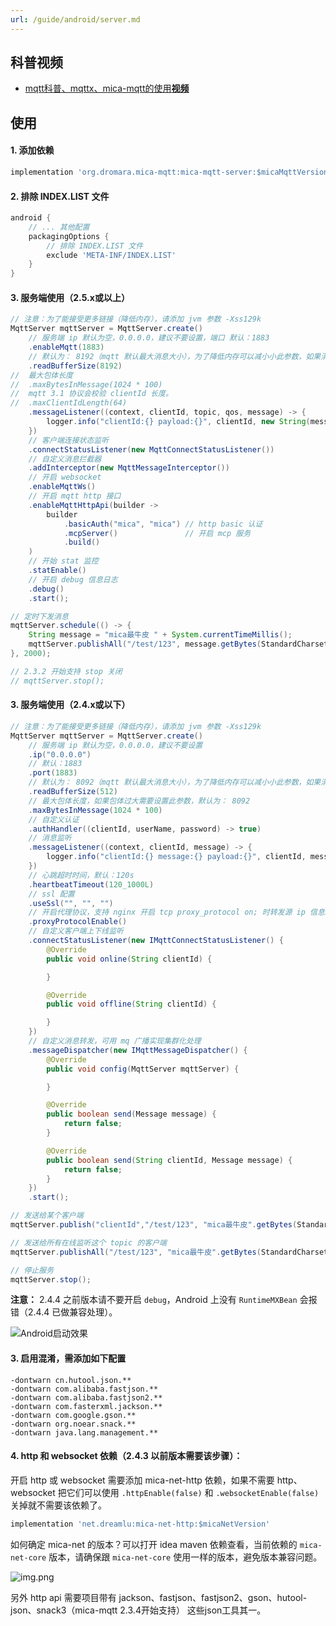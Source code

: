 ```yaml
---
url: /guide/android/server.md
---
```

## 科普视频

* [mqtt科普、mqttx、mica-mqtt的使用**视频**](https://www.bilibili.com/video/BV1wv4y1F7Av/)

## 使用

#### 1. 添加依赖

```groovy
implementation 'org.dromara.mica-mqtt:mica-mqtt-server:$micaMqttVersion' // 使用 2.4.2 或以上版本
```

#### 2. 排除 INDEX.LIST 文件

```groovy
android {
    // ... 其他配置
    packagingOptions {
        // 排除 INDEX.LIST 文件
        exclude 'META-INF/INDEX.LIST'
    }
}
```

#### 3. 服务端使用（2.5.x或以上）

```java
// 注意：为了能接受更多链接（降低内存），请添加 jvm 参数 -Xss129k
MqttServer mqttServer = MqttServer.create()
    // 服务端 ip 默认为空，0.0.0.0，建议不要设置，端口 默认：1883
    .enableMqtt(1883)
    // 默认为： 8192（mqtt 默认最大消息大小），为了降低内存可以减小小此参数，如果消息过大 t-io 会尝试解析多次（建议根据实际业务情况而定）
    .readBufferSize(8192)
//  最大包体长度
//  .maxBytesInMessage(1024 * 100)
//  mqtt 3.1 协议会校验 clientId 长度。
//  .maxClientIdLength(64)
    .messageListener((context, clientId, topic, qos, message) -> {
        logger.info("clientId:{} payload:{}", clientId, new String(message.payload(), StandardCharsets.UTF_8));
    })
    // 客户端连接状态监听
    .connectStatusListener(new MqttConnectStatusListener())
    // 自定义消息拦截器
    .addInterceptor(new MqttMessageInterceptor())
    // 开启 websocket
    .enableMqttWs()
    // 开启 mqtt http 接口
    .enableMqttHttpApi(builder ->
        builder
            .basicAuth("mica", "mica") // http basic 认证
            .mcpServer()               // 开启 mcp 服务
            .build()
    )
    // 开始 stat 监控
    .statEnable()
    // 开启 debug 信息日志
    .debug()
    .start();

// 定时下发消息
mqttServer.schedule(() -> {
    String message = "mica最牛皮 " + System.currentTimeMillis();
    mqttServer.publishAll("/test/123", message.getBytes(StandardCharsets.UTF_8));
}, 2000);

// 2.3.2 开始支持 stop 关闭
// mqttServer.stop();
```

#### 3. 服务端使用（2.4.x或以下）

```java
// 注意：为了能接受更多链接（降低内存），请添加 jvm 参数 -Xss129k
MqttServer mqttServer = MqttServer.create()
    // 服务端 ip 默认为空，0.0.0.0，建议不要设置
    .ip("0.0.0.0")
    // 默认：1883
    .port(1883)
    // 默认为： 8092（mqtt 默认最大消息大小），为了降低内存可以减小小此参数，如果消息过大 t-io 会尝试解析多次（建议根据实际业务情况而定）
    .readBufferSize(512)
    // 最大包体长度，如果包体过大需要设置此参数，默认为： 8092
    .maxBytesInMessage(1024 * 100)
    // 自定义认证
    .authHandler((clientId, userName, password) -> true)
    // 消息监听
    .messageListener((context, clientId, message) -> {
        logger.info("clientId:{} message:{} payload:{}", clientId, message, new String(message.getPayload(), StandardCharsets.UTF_8));
    })
    // 心跳超时时间，默认：120s
    .heartbeatTimeout(120_1000L)
    // ssl 配置
    .useSsl("", "", "")
    // 开启代理协议，支持 nginx 开启 tcp proxy_protocol on; 时转发源 ip 信息。2.4.1 版本开始支持
    .proxyProtocolEnable()
    // 自定义客户端上下线监听
    .connectStatusListener(new IMqttConnectStatusListener() {
        @Override
        public void online(String clientId) {

        }

        @Override
        public void offline(String clientId) {

        }
    })
    // 自定义消息转发，可用 mq 广播实现集群化处理
    .messageDispatcher(new IMqttMessageDispatcher() {
        @Override
        public void config(MqttServer mqttServer) {

        }

        @Override
        public boolean send(Message message) {
            return false;
        }

        @Override
        public boolean send(String clientId, Message message) {
            return false;
        }
    })
    .start();

// 发送给某个客户端
mqttServer.publish("clientId","/test/123", "mica最牛皮".getBytes(StandardCharsets.UTF_8));

// 发送给所有在线监听这个 topic 的客户端
mqttServer.publishAll("/test/123", "mica最牛皮".getBytes(StandardCharsets.UTF_8));

// 停止服务
mqttServer.stop();
```

**注意：** 2.4.4 之前版本请不要开启 `debug`，Android 上没有 `RuntimeMXBean` 会报错（2.4.4 已做兼容处理）。

![Android启动效果](mica-mqtt-server-android.png)

#### 3. 启用混淆，需添加如下配置

```text
-dontwarn cn.hutool.json.**
-dontwarn com.alibaba.fastjson.**
-dontwarn com.alibaba.fastjson2.**
-dontwarn com.fasterxml.jackson.**
-dontwarn com.google.gson.**
-dontwarn org.noear.snack.**
-dontwarn java.lang.management.**
```

#### 4. http 和 websocket 依赖（2.4.3 以前版本需要该步骤）：

开启 http 或 websocket 需要添加 mica-net-http 依赖，如果不需要 http、websocket 把它们可以使用 `.httpEnable(false)` 和 `.websocketEnable(false)` 关掉就不需要该依赖了。

```groovy
implementation 'net.dreamlu:mica-net-http:$micaNetVersion'
```

如何确定 mica-net 的版本？可以打开 idea maven 依赖查看，当前依赖的 `mica-net-core` 版本，请确保跟 `mica-net-core` 使用一样的版本，避免版本兼容问题。

![img.png](img.png)

另外 http api 需要项目带有 jackson、fastjson、fastjson2、gson、hutool-json、snack3（mica-mqtt 2.3.4开始支持） 这些json工具其一。
